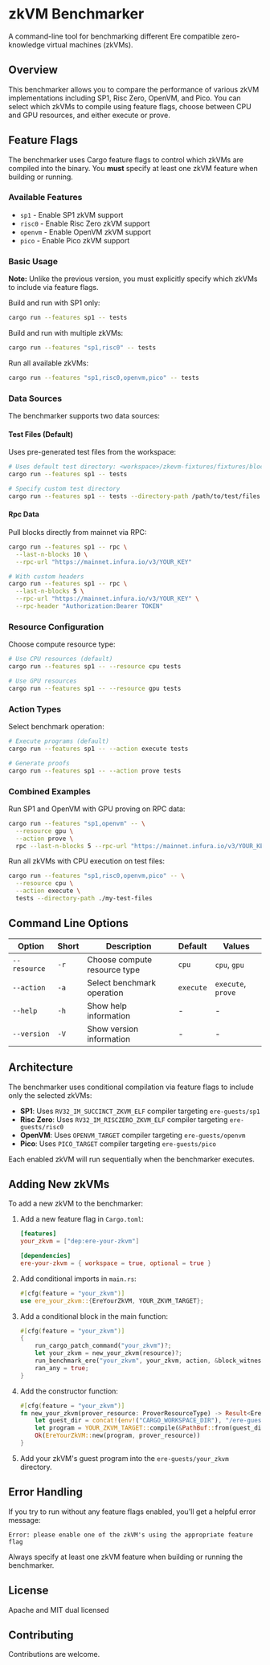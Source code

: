 # zkVM Benchmarker

A command-line tool for benchmarking different Ere compatible zero-knowledge virtual machines (zkVMs).

## Overview

This benchmarker allows you to compare the performance of various zkVM implementations including SP1, Risc Zero, OpenVM, and Pico. You can select which zkVMs to compile using feature flags, choose between CPU and GPU resources, and either execute or prove.

## Feature Flags

The benchmarker uses Cargo feature flags to control which zkVMs are compiled into the binary. You **must** specify at least one zkVM feature when building or running.

### Available Features

- `sp1` - Enable SP1 zkVM support
- `risc0` - Enable Risc Zero zkVM support  
- `openvm` - Enable OpenVM zkVM support
- `pico` - Enable Pico zkVM support

### Basic Usage

**Note:** Unlike the previous version, you must explicitly specify which zkVMs to include via feature flags.

Build and run with SP1 only:

```bash
cargo run --features sp1 -- tests
```

Build and run with multiple zkVMs:

```bash
cargo run --features "sp1,risc0" -- tests
```

Run all available zkVMs:

```bash
cargo run --features "sp1,risc0,openvm,pico" -- tests
```

### Data Sources

The benchmarker supports two data sources:

#### Test Files (Default)

Uses pre-generated test files from the workspace:

```bash
# Uses default test directory: <workspace>/zkevm-fixtures/fixtures/blockchain_tests
cargo run --features sp1 -- tests

# Specify custom test directory
cargo run --features sp1 -- tests --directory-path /path/to/test/files
```

#### Rpc Data

Pull blocks directly from mainnet via RPC:

```bash
cargo run --features sp1 -- rpc \
  --last-n-blocks 10 \
  --rpc-url "https://mainnet.infura.io/v3/YOUR_KEY"

# With custom headers
cargo run --features sp1 -- rpc \
  --last-n-blocks 5 \
  --rpc-url "https://mainnet.infura.io/v3/YOUR_KEY" \
  --rpc-header "Authorization:Bearer TOKEN"
```

### Resource Configuration

Choose compute resource type:

```bash
# Use CPU resources (default)
cargo run --features sp1 -- --resource cpu tests

# Use GPU resources
cargo run --features sp1 -- --resource gpu tests
```

### Action Types

Select benchmark operation:

```bash
# Execute programs (default)
cargo run --features sp1 -- --action execute tests

# Generate proofs
cargo run --features sp1 -- --action prove tests
```

### Combined Examples

Run SP1 and OpenVM with GPU proving on RPC data:

```bash
cargo run --features "sp1,openvm" -- \
  --resource gpu \
  --action prove \
  rpc --last-n-blocks 5 --rpc-url "https://mainnet.infura.io/v3/YOUR_KEY"
```

Run all zkVMs with CPU execution on test files:

```bash
cargo run --features "sp1,risc0,openvm,pico" -- \
  --resource cpu \
  --action execute \
  tests --directory-path ./my-test-files
```

## Command Line Options

| Option | Short | Description | Default | Values |
|--------|-------|-------------|---------|---------|
| `--resource` | `-r` | Choose compute resource type | `cpu` | `cpu`, `gpu` |
| `--action` | `-a` | Select benchmark operation | `execute` | `execute`, `prove` |
| `--help` | `-h` | Show help information | - | - |
| `--version` | `-V` | Show version information | - | - |

## Architecture

The benchmarker uses conditional compilation via feature flags to include only the selected zkVMs:

- **SP1**: Uses `RV32_IM_SUCCINCT_ZKVM_ELF` compiler targeting `ere-guests/sp1`
- **Risc Zero**: Uses `RV32_IM_RISCZERO_ZKVM_ELF` compiler targeting `ere-guests/risc0`  
- **OpenVM**: Uses `OPENVM_TARGET` compiler targeting `ere-guests/openvm`
- **Pico**: Uses `PICO_TARGET` compiler targeting `ere-guests/pico`

Each enabled zkVM will run sequentially when the benchmarker executes.

## Adding New zkVMs

To add a new zkVM to the benchmarker:

1. Add a new feature flag in `Cargo.toml`:

   ```toml
   [features]
   your_zkvm = ["dep:ere-your-zkvm"]

   [dependencies]
   ere-your-zkvm = { workspace = true, optional = true }
   ```

2. Add conditional imports in `main.rs`:

   ```rust
   #[cfg(feature = "your_zkvm")]
   use ere_your_zkvm::{EreYourZkVM, YOUR_ZKVM_TARGET};
   ```

3. Add a conditional block in the main function:

   ```rust
   #[cfg(feature = "your_zkvm")]
   {
       run_cargo_patch_command("your_zkvm")?;
       let your_zkvm = new_your_zkvm(resource)?;
       run_benchmark_ere("your_zkvm", your_zkvm, action, &block_witness_gen).await?;
       ran_any = true;
   }
   ```

4. Add the constructor function:

   ```rust
   #[cfg(feature = "your_zkvm")]
   fn new_your_zkvm(prover_resource: ProverResourceType) -> Result<EreYourZkVM, Box<dyn std::error::Error>> {
       let guest_dir = concat!(env!("CARGO_WORKSPACE_DIR"), "/ere-guests/your_zkvm");
       let program = YOUR_ZKVM_TARGET::compile(&PathBuf::from(guest_dir))?;
       Ok(EreYourZkVM::new(program, prover_resource))
   }
   ```

5. Add your zkVM's guest program into the `ere-guests/your_zkvm` directory.

## Error Handling

If you try to run without any feature flags enabled, you'll get a helpful error message:

```
Error: please enable one of the zkVM's using the appropriate feature flag
```

Always specify at least one zkVM feature when building or running the benchmarker.

## License

Apache and MIT dual licensed

## Contributing

Contributions are welcome.
